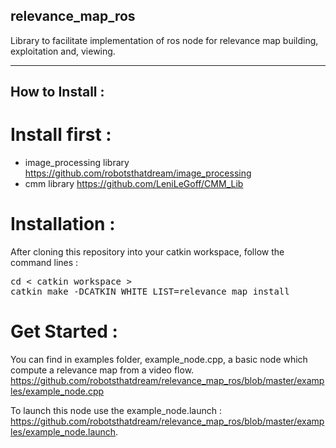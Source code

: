 ## relevance_map_ros
Library to facilitate implementation of ros node for relevance map building, exploitation and, viewing.

---

## How to Install :

# Install first :
- image_processing library https://github.com/robotsthatdream/image_processing
- cmm library  https://github.com/LeniLeGoff/CMM_Lib

# Installation :

After cloning this repository into your catkin workspace,
follow the command lines :
<pre>
cd < catkin workspace >
catkin_make -DCATKIN_WHITE_LIST=relevance_map install
</pre>

# Get Started :

You can find in examples folder, example_node.cpp, a basic node which compute a relevance map from a video flow.
https://github.com/robotsthatdream/relevance_map_ros/blob/master/examples/example_node.cpp

To launch this node use the example_node.launch : https://github.com/robotsthatdream/relevance_map_ros/blob/master/examples/example_node.launch.

